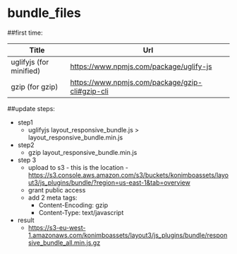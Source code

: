 # bundle_files
##first time:

Title | Url
------------ | -------------
uglifyjs (for minified) | https://www.npmjs.com/package/uglify-js
gzip (for gzip) | https://www.npmjs.com/package/gzip-cli#gzip-cli

##update steps:
- step1
  - uglifyjs layout_responsive_bundle.js > layout_responsive_bundle.min.js
- step2
  - gzip layout_responsive_bundle.min.js
- step 3
  - upload to s3 - this is the location - https://s3.console.aws.amazon.com/s3/buckets/konimboassets/layout3/js_plugins/bundle/?region=us-east-1&tab=overview
  - grant public access
  - add 2 meta tags:
    - Content-Encoding: gzip
    - Content-Type: text/javascript
- result
  - https://s3-eu-west-1.amazonaws.com/konimboassets/layout3/js_plugins/bundle/responsive_bundle_all.min.js.gz
